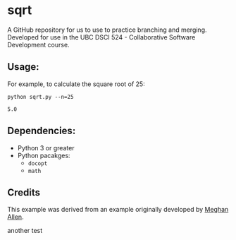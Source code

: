 # sqrt

A GitHub repository for us to use to practice branching and merging. Developed for use in the UBC DSCI 524 - Collaborative Software Development course.

## Usage:

For example, to calculate the square root of 25:
```
python sqrt.py --n=25
```

```
5.0
```

## Dependencies:
- Python 3 or greater
- Python pacakges:
  - `docopt`
  - `math`

## Credits

This example was derived from an example originally developed by [Meghan Allen](https://www.cs.ubc.ca/~meghana/).



another test
